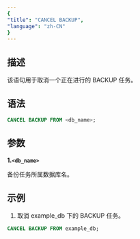```yaml
---
{
"title": "CANCEL BACKUP",
"language": "zh-CN"
}
---
```


## 描述

该语句用于取消一个正在进行的 BACKUP 任务。

## 语法

```sql
CANCEL BACKUP FROM <db_name>;
```

## 参数

**1.`<db_name>`**

备份任务所属数据库名。

## 示例

1. 取消 example_db 下的 BACKUP 任务。

```sql
CANCEL BACKUP FROM example_db;
```

